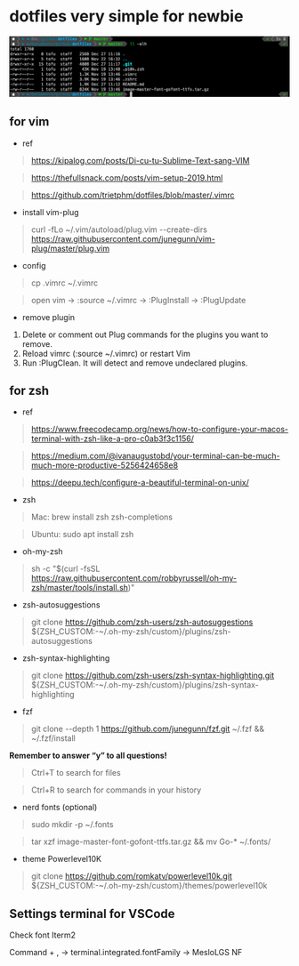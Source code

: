 # dotfiles very simple for newbie

![alt text](img/screen.png)

## for vim

* ref

> https://kipalog.com/posts/Di-cu-tu-Sublime-Text-sang-VIM

> https://thefullsnack.com/posts/vim-setup-2019.html

> https://github.com/trietphm/dotfiles/blob/master/.vimrc

* install vim-plug

> curl -fLo ~/.vim/autoload/plug.vim --create-dirs https://raw.githubusercontent.com/junegunn/vim-plug/master/plug.vim

* config

> cp .vimrc ~/.vimrc

> open vim -> :source ~/.vimrc -> :PlugInstall -> :PlugUpdate

* remove plugin

1. Delete or comment out Plug commands for the plugins you want to remove.
2. Reload vimrc (:source ~/.vimrc) or restart Vim
3. Run :PlugClean. It will detect and remove undeclared plugins.

## for zsh

* ref

> https://www.freecodecamp.org/news/how-to-configure-your-macos-terminal-with-zsh-like-a-pro-c0ab3f3c1156/

> https://medium.com/@ivanaugustobd/your-terminal-can-be-much-much-more-productive-5256424658e8

> https://deepu.tech/configure-a-beautiful-terminal-on-unix/

* zsh

> Mac: brew install zsh zsh-completions

> Ubuntu: sudo apt install zsh

* oh-my-zsh

> sh -c "$(curl -fsSL https://raw.githubusercontent.com/robbyrussell/oh-my-zsh/master/tools/install.sh)"

* zsh-autosuggestions

> git clone https://github.com/zsh-users/zsh-autosuggestions ${ZSH_CUSTOM:-~/.oh-my-zsh/custom}/plugins/zsh-autosuggestions

* zsh-syntax-highlighting

> git clone https://github.com/zsh-users/zsh-syntax-highlighting.git ${ZSH_CUSTOM:-~/.oh-my-zsh/custom}/plugins/zsh-syntax-highlighting

* fzf

> git clone --depth 1 https://github.com/junegunn/fzf.git ~/.fzf && ~/.fzf/install

**Remember to answer “y” to all questions!**

> Ctrl+T to search for files

> Ctrl+R to search for commands in your history

* nerd fonts (optional)

> sudo mkdir -p ~/.fonts

> tar xzf image-master-font-gofont-ttfs.tar.gz && mv Go-* ~/.fonts/

* theme Powerlevel10K

> git clone https://github.com/romkatv/powerlevel10k.git ${ZSH_CUSTOM:-~/.oh-my-zsh/custom}/themes/powerlevel10k

## Settings terminal for VSCode

Check font Iterm2

Command + , -> terminal.integrated.fontFamily -> MesloLGS NF
